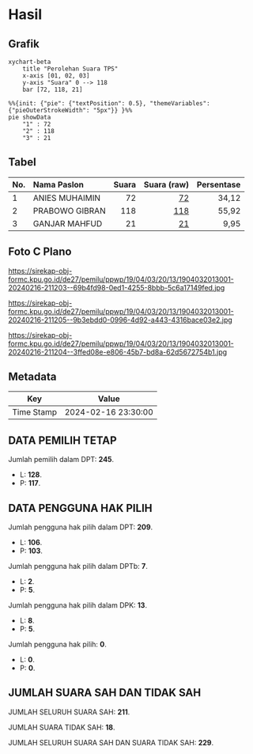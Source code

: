 # Hasil

## Grafik

```mermaid
xychart-beta
    title "Perolehan Suara TPS"
    x-axis [01, 02, 03]
    y-axis "Suara" 0 --> 118
    bar [72, 118, 21]
```

```mermaid
%%{init: {"pie": {"textPosition": 0.5}, "themeVariables": {"pieOuterStrokeWidth": "5px"}} }%%
pie showData
    "1" : 72
    "2" : 118
    "3" : 21
```

## Tabel

| No. | Nama Paslon    | Suara | Suara (raw) | Persentase |
|:--- |:-------------- | -----:| -----------:| ----------:|
| 1   | ANIES MUHAIMIN | 72    | [72][p-1]   | 34,12      |
| 2   | PRABOWO GIBRAN | 118   | [118][p-2]  | 55,92      |
| 3   | GANJAR MAHFUD  | 21    | [21][p-3]   | 9,95       |


[p-1]: https://github.com/gigit-pemilu/pemilu-2024-19-kepulauan-bangka-belitung/blob/main/pilpres/hitung-suara/sub/19-kepulauan-bangka-belitung/sub/04-bangka-tengah/sub/03-sungai-selan/sub/2013-keretak-atas/sub/001-tps/sub/paslon-1.txt
[p-2]: https://github.com/gigit-pemilu/pemilu-2024-19-kepulauan-bangka-belitung/blob/main/pilpres/hitung-suara/sub/19-kepulauan-bangka-belitung/sub/04-bangka-tengah/sub/03-sungai-selan/sub/2013-keretak-atas/sub/001-tps/sub/paslon-2.txt
[p-3]: https://github.com/gigit-pemilu/pemilu-2024-19-kepulauan-bangka-belitung/blob/main/pilpres/hitung-suara/sub/19-kepulauan-bangka-belitung/sub/04-bangka-tengah/sub/03-sungai-selan/sub/2013-keretak-atas/sub/001-tps/sub/paslon-3.txt

## Foto C Plano

https://sirekap-obj-formc.kpu.go.id/de27/pemilu/ppwp/19/04/03/20/13/1904032013001-20240216-211203--69b4fd98-0ed1-4255-8bbb-5c6a17149fed.jpg

https://sirekap-obj-formc.kpu.go.id/de27/pemilu/ppwp/19/04/03/20/13/1904032013001-20240216-211205--9b3ebdd0-0996-4d92-a443-4316bace03e2.jpg

https://sirekap-obj-formc.kpu.go.id/de27/pemilu/ppwp/19/04/03/20/13/1904032013001-20240216-211204--3ffed08e-e806-45b7-bd8a-62d5672754b1.jpg


## Metadata

| Key        | Value               |
| ---------- | ------------------- |
| Time Stamp | 2024-02-16 23:30:00 |


## DATA PEMILIH TETAP

Jumlah pemilih dalam DPT: **245**.
 * L: **128**.
 * P: **117**.

## DATA PENGGUNA HAK PILIH

Jumlah pengguna hak pilih dalam DPT: **209**.
 * L: **106**.
 * P: **103**.

Jumlah pengguna hak pilih dalam DPTb: **7**.
 * L: **2**.
 * P: **5**.

Jumlah pengguna hak pilih dalam DPK: **13**.
 * L: **8**.
 * P: **5**.

Jumlah pengguna hak pilih: **0**.
 * L: **0**.
 * P: **0**.

## JUMLAH SUARA SAH DAN TIDAK SAH

JUMLAH SELURUH SUARA SAH: **211**.

JUMLAH SUARA TIDAK SAH: **18**.

JUMLAH SELURUH SUARA SAH DAN SUARA TIDAK SAH: **229**.


